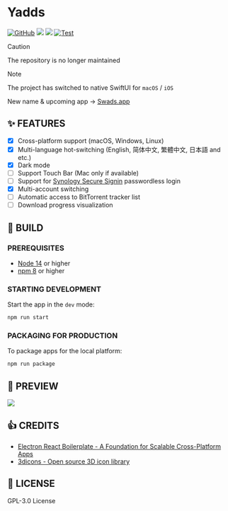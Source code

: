 # Yadds

[![GitHub](https://img.shields.io/github/license/syntachiato/Yadds)](./LICENSE)
[![](https://img.shields.io/github/package-json/dependency-version/syntachiato/Yadds/dev/electron)](./package.json)
[![](https://img.shields.io/github/package-json/dependency-version/syntachiato/Yadds/react)](./package.json)
[![Test](https://github.com/syntachiato/Yadds/actions/workflows/test.yml/badge.svg?branch=dev)](https://github.com/syntachiato/Yadds/actions/workflows/test.yml)

> [!CAUTION]
> The repository is no longer maintained

> [!NOTE]
> The project has switched to native SwiftUI for `macOS` / `iOS`
>
> New name & upcoming app → [Swads.app](https://swads.app)

## ✨ FEATURES

- [x] Cross-platform support (macOS, Windows, Linux)
- [x] Multi-language hot-switching (English, 简体中文, 繁體中文, 日本語 and etc.)
- [x] Dark mode
- [ ] Support Touch Bar (Mac only if available)
- [ ] Support for [Synology Secure Signin](https://www.synology.com/en-us/dsm/packages/SecureSignIn) passwordless login
- [x] Multi-account switching
- [ ] Automatic access to BitTorrent tracker list
- [ ] Download progress visualization

## 🔨 BUILD

### PREREQUISITES

- [Node 14](https://nodejs.org) or higher
- [npm 8](https://www.npmjs.com/package/npm) or higher

### STARTING DEVELOPMENT

Start the app in the `dev` mode:

```bash
npm run start
```

### PACKAGING FOR PRODUCTION

To package apps for the local platform:

```bash
npm run package
```

## 👀 PREVIEW

 <img src="./screenshots/hero_early_preview.png" />

## 👍 CREDITS

- [Electron React Boilerplate - A Foundation for Scalable Cross-Platform Apps](https://github.com/electron-react-boilerplate/electron-react-boilerplate)
- [3dicons - Open source 3D icon library](https://3dicons.co/)

## 📜 LICENSE

GPL-3.0 License
